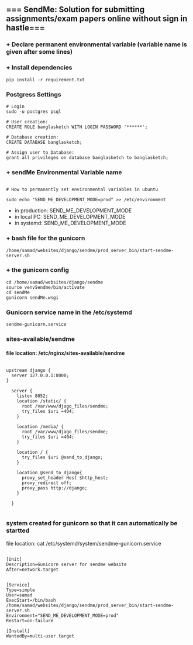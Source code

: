 ## === SendMe: Solution for submitting assignments/exam papers online without sign in hastle===

### + Declare permanent environmental variable (variable name is given after some lines)

### + Install dependencies

`pip install -r requirement.txt`

### Postgress Settings

```
# Login
sudo -u postgres psql

# User creation:
CREATE ROLE banglasketch WITH LOGIN PASSWORD '******';

# Database creation:
CREATE DATABASE banglasketch;

# Assign user to Database:
grant all privileges on database banglasketch to banglasketch;

```

### + sendMe Environmental Variable name

```

# How to permanently set environmental variables in ubuntu

sudo echo "SEND_ME_DEVELOPMENT_MODE=prod" >> /etc/environment

```

+ in production: SEND_ME_DEVELOPMENT_MODE
+ in local PC:  SEND_ME_DEVELOPMENT_MODE
+ in systemd: SEND_ME_DEVELOPMENT_MODE

### + bash file for the gunicorn

```
/home/samad/websites/django/sendme/prod_server_bin/start-sendme-server.sh
```

### + the gunicorn config

```
cd /home/samad/websites/django/sendme
source venvSendme/bin/activate
cd sendMe
gunicorn sendMe.wsgi

```

### Gunicorn service name in the /etc/systemd

```
sendme-gunicorn.service
```

### sites-available/sendme

#### file location: /etc/nginx/sites-available/sendme

```

upstream django {
  server 127.0.0.1:8000;
}

  server {
    listen 8052;
    location /static/ {
      root /var/www/djago_files/sendme;
      try_files $uri =404;
    }
  
    location /media/ {
      root /var/www/djago_files/sendme;
      try_files $uri =404;
    }
  
    location / {
      try_files $uri @send_to_django;
    }

    location @send_to_django{
      proxy_set_header Host $http_host;
      proxy_redirect off;
      proxy_pass http://django;
    }

  }
  
```

### system created for gunicorn so that it can automatically be startted

file location: cat /etc/systemd/system/sendme-gunicorn.service

```

[Unit]
Description=Gunicorn server for sendme website
After=network.target


[Service]
Type=simple
User=samad
ExecStart=/bin/bash /home/samad/websites/django/sendme/prod_server_bin/start-sendme-server.sh
Environment="SEND_ME_DEVELOPMENT_MODE=prod"
Restart=on-failure

[Install]
WantedBy=multi-user.target

```
